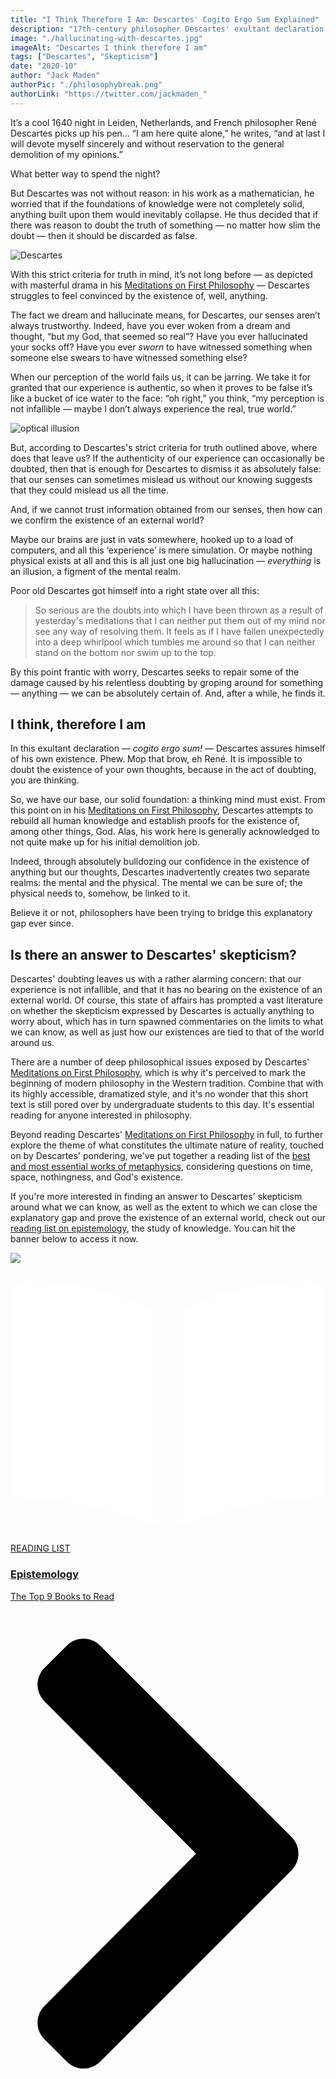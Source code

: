 ```yaml
---
title: "I Think Therefore I Am: Descartes' Cogito Ergo Sum Explained"
description: "17th-century philosopher Descartes' exultant declaration — “I think, therefore I am” — is his defining philosophical statement. This article explores its meaning, significance, and how it altered the course of philosophy forever."
image: "./hallucinating-with-descartes.jpg"
imageAlt: "Descartes I think therefore I am"
tags: ["Descartes", "Skepticism"]
date: "2020-10"
author: "Jack Maden"
authorPic: "./philosophybreak.png"
authorLink: "https://twitter.com/jackmaden_"
---
```


<span class="big-letter">I</span>t’s a cool 1640 night in Leiden, Netherlands, and French philosopher René Descartes picks up his pen…⁣ “I am here quite alone,” he writes, “and at last I will devote myself sincerely and without reservation to the general demolition of my opinions.”⁣

What better way to spend the night?

But Descartes was not without reason: in his work as a mathematician, he worried that if the foundations of knowledge were not completely solid, anything built upon them would inevitably collapse. He thus decided that if there was reason to doubt the truth of something — no matter how slim the doubt — then it should be discarded as false.⁣

![Descartes](./descartes.jpg "René Descartes, meaning business.")

With this strict criteria for truth in mind, it’s not long before — as depicted with masterful drama in his [Meditations on First Philosophy](http://www.amazon.com/gp/product/1107665736/ref=as_li_tl?ie=UTF8&tag=philosophybre-20&camp=1789&creative=9325&linkCode=as2&creativeASIN=1107665736&linkId=60e77f9fd4ff3c655b9bed5f1eac5124) — Descartes struggles to feel convinced by the existence of, well, anything.

The fact we dream and hallucinate means, for Descartes, our senses aren’t always trustworthy. Indeed, have you ever woken from a dream and thought, “but my God, that seemed so real”? Have you ever hallucinated your socks off? Have you ever _sworn_ to have witnessed something when someone else swears to have witnessed something else?

When our perception of the world fails us, it can be jarring. We take it for granted that our experience is authentic, so when it proves to be false it’s like a bucket of ice water to the face: “oh right,” you think, “my perception is not infallible — maybe I don’t always experience the real, true world.”

![optical illusion](./descartes-optical.jpg "Are the dots above black or white? Optical illusions reveal just how easily our brains can be tricked or misled by everyday patterns.")

But, according to Descartes's strict criteria for truth outlined above, where does that leave us? If the authenticity of our experience can occasionally be doubted, then that is enough for Descartes to dismiss it as absolutely false: that our senses can sometimes mislead us without our knowing suggests that they could mislead us all the time.

And, if we cannot trust information obtained from our senses, then how can we confirm the existence of an external world?

Maybe our brains are just in vats somewhere, hooked up to a load of computers, and all this ‘experience’ is mere simulation. Or maybe nothing physical exists at all and this is all just one big hallucination — _everything_ is an illusion, a figment of the mental realm.

Poor old Descartes got himself into a right state over all this:

>So serious are the doubts into which I have been thrown as a result of yesterday's meditations that I can neither put them out of my mind nor see any way of resolving them. It feels as if I have fallen unexpectedly into a deep whirlpool which tumbles me around so that I can neither stand on the bottom nor swim up to the top.

By this point frantic with worry, Descartes seeks to repair some of the damage caused by his relentless doubting by groping around for something — anything — we can be absolutely certain of. And, after a while, he finds it.

## I think, therefore I am

<span class="big-letter">I</span>n this exultant declaration — _cogito ergo sum!_ — Descartes assures himself of his own existence. Phew. Mop that brow, eh René. It is impossible to doubt the existence of your own thoughts, because in the act of doubting, you are thinking.

So, we have our base, our solid foundation: a thinking mind must exist. From this point on in his [Meditations on First Philosophy](http://www.amazon.com/gp/product/1107665736/ref=as_li_tl?ie=UTF8&tag=philosophybre-20&camp=1789&creative=9325&linkCode=as2&creativeASIN=1107665736&linkId=60e77f9fd4ff3c655b9bed5f1eac5124), Descartes attempts to rebuild all human knowledge and establish proofs for the existence of, among other things, God. Alas, his work here is generally acknowledged to not quite make up for his initial demolition job.

Indeed, through absolutely bulldozing our confidence in the existence of anything but our thoughts, Descartes inadvertently creates two separate realms: the mental and the physical. The mental we can be sure of; the physical needs to, somehow, be linked to it.

Believe it or not, philosophers have been trying to bridge this explanatory gap ever since.

## Is there an answer to Descartes' skepticism?

<span class="big-letter">D</span>escartes' doubting leaves us with a rather alarming concern: that our experience is not infallible, and that it has no bearing on the existence of an external world. Of course, this state of affairs has prompted a vast literature on whether the skepticism expressed by Descartes is actually anything to worry about, which has in turn spawned commentaries on the limits to what we can know, as well as just how our existences are tied to that of the world around us.

There are a number of deep philosophical issues exposed by Descartes' [Meditations on First Philosophy](http://www.amazon.com/gp/product/1107665736/ref=as_li_tl?ie=UTF8&tag=philosophybre-20&camp=1789&creative=9325&linkCode=as2&creativeASIN=1107665736&linkId=60e77f9fd4ff3c655b9bed5f1eac5124), which is why it's perceived to mark the beginning of modern philosophy in the Western tradition. Combine that with its highly accessible, dramatized style, and it's no wonder that this short text is still pored over by undergraduate students to this day. It's essential reading for anyone interested in philosophy.

Beyond reading Descartes' [Meditations on First Philosophy](http://www.amazon.com/gp/product/1107665736/ref=as_li_tl?ie=UTF8&tag=philosophybre-20&camp=1789&creative=9325&linkCode=as2&creativeASIN=1107665736&linkId=60e77f9fd4ff3c655b9bed5f1eac5124) in full, to further explore the theme of what constitutes the ultimate nature of reality, touched on by Descartes' pondering, we've put together a reading list of the [best and most essential works of metaphysics](/reading-lists/metaphysics), considering questions on time, space, nothingness, and God's existence.

If you're more interested in finding an answer to Descartes' skepticism around what we can know, as well as the extent to which we can close the explanatory gap and prove the existence of an external world, check out our [reading list on epistemology](/reading-lists/epistemology), the study of knowledge. You can hit the banner below to access it now.

<a class="reading-list cta" href="/reading-lists/epistemology/">
    <img class="title-img" src="./epistemology.jpg"/>
    <div class="darkener"></div>
    <div class="reading-list-title">
        <span class="tag time"><svg xmlns="http://www.w3.org/2000/svg" viewBox="0 0 576 512"><path fill="#fff" d="M542.22 32.05c-54.8 3.11-163.72 14.43-230.96 55.59-4.64 2.84-7.27 7.89-7.27 13.17v363.87c0 11.55 12.63 18.85 23.28 13.49 69.18-34.82 169.23-44.32 218.7-46.92 16.89-.89 30.02-14.43 30.02-30.66V62.75c.01-17.71-15.35-31.74-33.77-30.7zM264.73 87.64C197.5 46.48 88.58 35.17 33.78 32.05 15.36 31.01 0 45.04 0 62.75V400.6c0 16.24 13.13 29.78 30.02 30.66 49.49 2.6 149.59 12.11 218.77 46.95 10.62 5.35 23.21-1.94 23.21-13.46V100.63c0-5.29-2.62-10.14-7.27-12.99z"/></svg>READING LIST</span>
        <div class="separator reading-list banner"></div>
        <h3>Epistemology</h3>
        <p style="margin: 0;">The Top 9 Books to Read</p>
    </div>    
    <svg class="cta swing" xmlns="http://www.w3.org/2000/svg" viewBox="0 0 320 512"><path d="M285.476 272.971L91.132 467.314c-9.373 9.373-24.569 9.373-33.941 0l-22.667-22.667c-9.357-9.357-9.375-24.522-.04-33.901L188.505 256 34.484 101.255c-9.335-9.379-9.317-24.544.04-33.901l22.667-22.667c9.373-9.373 24.569-9.373 33.941 0L285.475 239.03c9.373 9.372 9.373 24.568.001 33.941z"/></svg>
</a>

